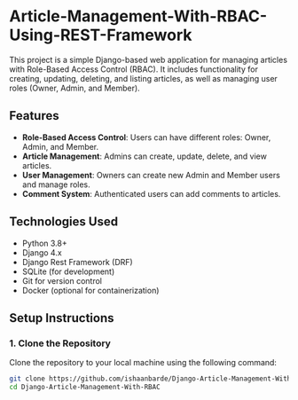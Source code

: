 # Article-Management-With-RBAC-Using-REST-Framework

This project is a simple Django-based web application for managing articles with Role-Based Access Control (RBAC). It includes functionality for creating, updating, deleting, and listing articles, as well as managing user roles (Owner, Admin, and Member).

## Features

- **Role-Based Access Control**: Users can have different roles: Owner, Admin, and Member.
- **Article Management**: Admins can create, update, delete, and view articles.
- **User Management**: Owners can create new Admin and Member users and manage roles.
- **Comment System**: Authenticated users can add comments to articles.

## Technologies Used

- Python 3.8+
- Django 4.x
- Django Rest Framework (DRF)
- SQLite (for development)
- Git for version control
- Docker (optional for containerization)

## Setup Instructions

### 1. Clone the Repository

Clone the repository to your local machine using the following command:

```bash
git clone https://github.com/ishaanbarde/Django-Article-Management-With-RBAC.git
cd Django-Article-Management-With-RBAC
